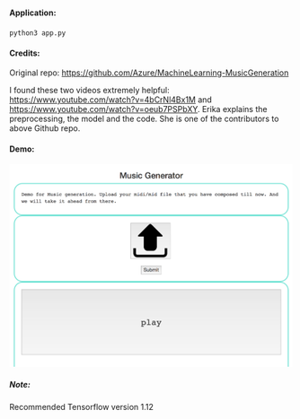 
#### Application:
`python3 app.py`

#### Credits:
Original repo: <https://github.com/Azure/MachineLearning-MusicGeneration>

I found these two videos extremely helpful:
<https://www.youtube.com/watch?v=4bCrNl4Bx1M> and <https://www.youtube.com/watch?v=oeub7PSPbXY>. Erika explains the preprocessing, the model and the code. She is one of the contributors to above Github repo.

#### Demo:
<img src="Screen Shot 2019-01-09 at 1.49.12 AM.png">

##### Note:
Recommended Tensorflow version 1.12
